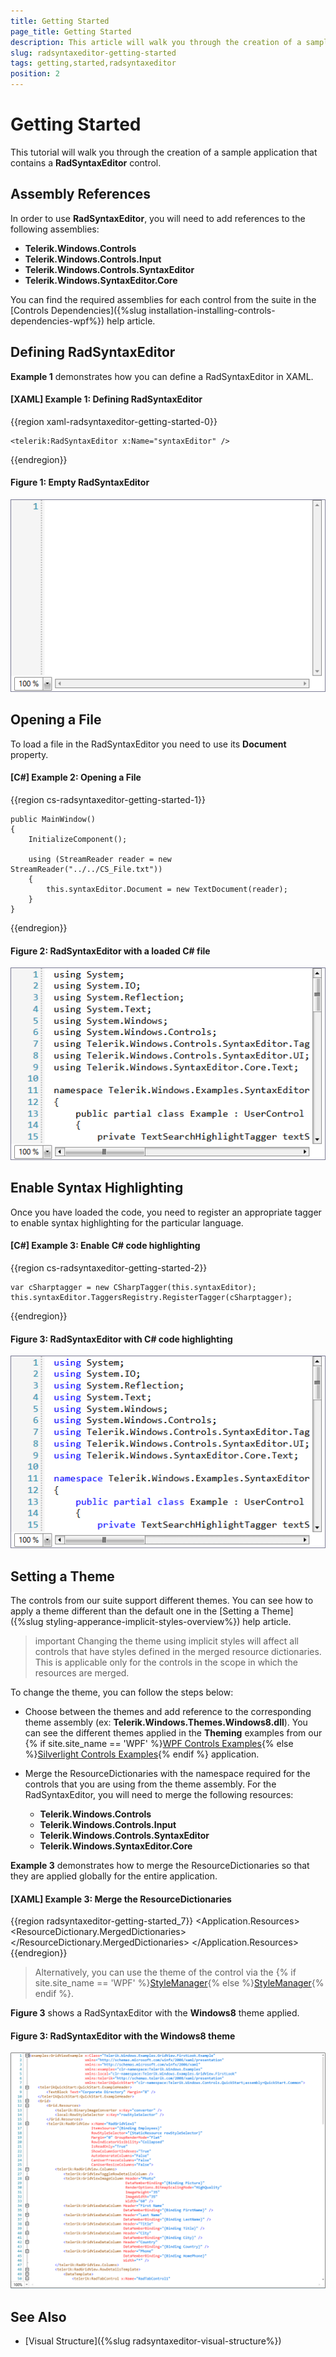 ```yaml
---
title: Getting Started
page_title: Getting Started
description: This article will walk you through the creation of a sample application that contains a RadSyntaxEditor control.
slug: radsyntaxeditor-getting-started
tags: getting,started,radsyntaxeditor
position: 2
---
```


# Getting Started

This tutorial will walk you through the creation of a sample application that contains a __RadSyntaxEditor__ control.
			
## Assembly References

In order to use __RadSyntaxEditor__, you will need to add references to the following assemblies:
* __Telerik.Windows.Controls__
* __Telerik.Windows.Controls.Input__
* __Telerik.Windows.Controls.SyntaxEditor__
* __Telerik.Windows.SyntaxEditor.Core__

You can find the required assemblies for each control from the suite in the [Controls Dependencies]({%slug installation-installing-controls-dependencies-wpf%}) help article.

## Defining RadSyntaxEditor

__Example 1__ demonstrates how you can define a RadSyntaxEditor in XAML.

#### __[XAML] Example 1: Defining RadSyntaxEditor__
{{region xaml-radsyntaxeditor-getting-started-0}}

    <telerik:RadSyntaxEditor x:Name="syntaxEditor" />
{{endregion}}

#### __Figure 1: Empty RadSyntaxEditor__
![Empty RadSyntaxEditor](images/syntaxeditor_getting-started-1.png)

## Opening a File

To load a file in the RadSyntaxEditor you need to use its **Document** property.

#### __[C#] Example 2: Opening a File__
{{region cs-radsyntaxeditor-getting-started-1}}

    public MainWindow()
    {
        InitializeComponent();

        using (StreamReader reader = new StreamReader("../../CS_File.txt"))
        {
            this.syntaxEditor.Document = new TextDocument(reader);
        }
    }
{{endregion}}

#### __Figure 2: RadSyntaxEditor with a loaded C# file__
![RadSyntaxEditor with a loaded CS file](images/syntaxeditor_getting-started-2.png)

## Enable Syntax Highlighting

Once you have loaded the code, you need to register an appropriate tagger to enable syntax highlighting for the particular language.

#### __[C#] Example 3: Enable C# code highlighting__
{{region cs-radsyntaxeditor-getting-started-2}}

    var cSharptagger = new CSharpTagger(this.syntaxEditor);
    this.syntaxEditor.TaggersRegistry.RegisterTagger(cSharptagger);
{{endregion}}

#### __Figure 3: RadSyntaxEditor with C# code highlighting__
![RadSyntaxEditor with C# code highlighting](images/syntaxeditor_getting-started-3.png)

## Setting a Theme

The controls from our suite support different themes. You can see how to apply a theme different than the default one in the [Setting a Theme]({%slug styling-apperance-implicit-styles-overview%}) help article.

>important Changing the theme using implicit styles will affect all controls that have styles defined in the merged resource dictionaries. This is applicable only for the controls in the scope in which the resources are merged. 

To change the theme, you can follow the steps below:

* Choose between the themes and add reference to the corresponding theme assembly (ex: **Telerik.Windows.Themes.Windows8.dll**). You can see the different themes applied in the **Theming** examples from our {% if site.site_name == 'WPF' %}[WPF Controls Examples](https://demos.telerik.com/wpf/){% else %}[Silverlight Controls Examples](https://demos.telerik.com/silverlight/#Slider/Theming){% endif %} application.

* Merge the ResourceDictionaries with the namespace required for the controls that you are using from the theme assembly. For the RadSyntaxEditor, you will need to merge the following resources:

	* __Telerik.Windows.Controls__
	* __Telerik.Windows.Controls.Input__
	* __Telerik.Windows.Controls.SyntaxEditor__
	* __Telerik.Windows.SyntaxEditor.Core__

__Example 3__ demonstrates how to merge the ResourceDictionaries so that they are applied globally for the entire application.

#### __[XAML] Example 3: Merge the ResourceDictionaries__  
{{region radsyntaxeditor-getting-started_7}}
	<Application.Resources>
		<ResourceDictionary>
			<ResourceDictionary.MergedDictionaries>
				<ResourceDictionary Source="/Telerik.Windows.Themes.Windows8;component/Themes/System.Windows.xaml"/>
				<ResourceDictionary Source="/Telerik.Windows.Themes.Windows8;component/Themes/Telerik.Windows.Controls.xaml"/>
				<ResourceDictionary Source="/Telerik.Windows.Themes.Windows8;component/Themes/Telerik.Windows.Controls.Input.xaml"/>
				<ResourceDictionary Source="/Telerik.Windows.Themes.Windows8;component/Themes/Telerik.Windows.Controls.SyntaxEditor.xaml"/>
			</ResourceDictionary.MergedDictionaries>
		</ResourceDictionary>
	</Application.Resources>
{{endregion}}

>Alternatively, you can use the theme of the control via the {% if site.site_name == 'WPF' %}[StyleManager](https://docs.telerik.com/devtools/wpf/styling-and-appearance/stylemanager/common-styling-apperance-setting-theme-wpf){% else %}[StyleManager](https://docs.telerik.com/devtools/silverlight/styling-and-appearance/stylemanager/common-styling-apperance-setting-theme){% endif %}.

__Figure 3__ shows a RadSyntaxEditor with the **Windows8** theme applied.

#### __Figure 3: RadSyntaxEditor with the Windows8 theme__
![RadSyntaxEditor with Windows8 theme](images/RadSyntaxEditor-setting-theme.png)

## See Also 

* [Visual Structure]({%slug radsyntaxeditor-visual-structure%})